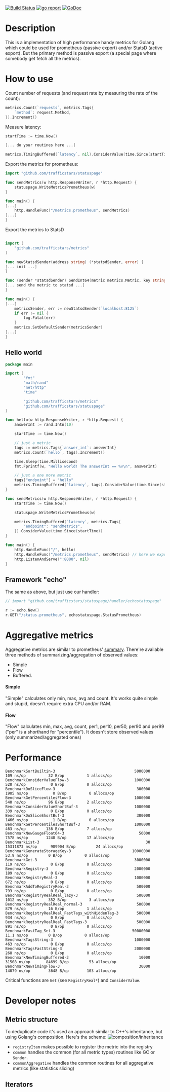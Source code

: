 [![Build Status](https://travis-ci.org/trafficstars/metrics.svg?branch=master)](https://travis-ci.org/trafficstars/metrics)
[![go report](https://goreportcard.com/badge/github.com/trafficstars/metrics)](https://goreportcard.com/report/github.com/trafficstars/metrics)
[![GoDoc](https://godoc.org/github.com/trafficstars/metrics?status.svg)](https://godoc.org/github.com/trafficstars/metrics)

Description
===========

This is a implementation of high performance handy metrics for Golang which could be
used for prometheus (passive export) and/or StatsD (active export). But the primary method is
passive export (a special page where somebody get fetch all the metrics).


How to use
==========

Count number of requests (and request rate by measuring the rate of the count):
```go
metrics.Count(`requests`, metrics.Tags{
    `method`: request.Method,
}).Increment()
```

Measure latency:
```go
startTime := time.Now()

[... do your routines here ...]

metrics.TimingBuffered(`latency`, nil).ConsiderValue(time.Since(startTime))
```

Export the metrics for prometheus:
```go
import "github.com/trafficstars/statuspage"

func sendMetrics(w http.ResponseWriter, r *http.Request) {
    statuspage.WriteMetricsPrometheus(w)
}

func main() {
[...]
    http.HandleFunc("/metrics.prometheus", sendMetrics)
[...]
}
```

Export the metrics to StatsD
```go

import (
	"github.com/trafficstars/metrics"
)

func newStatsdSender(address string) (*statsdSender, error) {
[... init ...]
}

func (sender *statsdSender) SendInt64(metric metrics.Metric, key string, int64) error {
[... send the metric to statsd ...]
}

func main() {
[...]
    metricsSender, err := newStatsdSender(`localhost:8125`)
    if err != nil {
		log.Fatal(err)
    }
    metrics.SetDefaultSender(metricsSender)
[...]
}
```

Hello world
-----------

```go
package main

import (
        "fmt"
        "math/rand"
        "net/http"
        "time"

        "github.com/trafficstars/metrics"
        "github.com/trafficstars/statuspage"
)

func hello(w http.ResponseWriter, r *http.Request) {
    answerInt := rand.Intn(10)

    startTime := time.Now()

    // just a metric
    tags := metrics.Tags{`answer_int`: answerInt}
    metrics.Count(`hello`, tags).Increment()

    time.Sleep(time.Millisecond)
    fmt.Fprintf(w, "Hello world! The answerInt == %v\n", answerInt)

    // just a one more metric
    tags["endpoint"] = "hello"
    metrics.TimingBuffered(`latency`, tags).ConsiderValue(time.Since(startTime))
}

func sendMetrics(w http.ResponseWriter, r *http.Request) {
	startTime := time.Now()

    statuspage.WriteMetricsPrometheus(w)

    metrics.TimingBuffered(`latency`, metrics.Tags{
		"endpoint": "sendMetrics",
    }).ConsiderValue(time.Since(startTime))
}

func main() {
    http.HandleFunc("/", hello)
    http.HandleFunc("/metrics.prometheus", sendMetrics) // here we export metrics for prometheus
    http.ListenAndServe(":8000", nil)
}
```

Framework "echo"
----------------

The same as above, but just use our handler:
```go
// import "github.com/trafficstars/statuspage/handler/echostatuspage"

r := echo.New()
r.GET("/status.prometheus", echostatuspage.StatusPrometheus)
```

Aggregative metrics
===================

Aggregative metrics are similar to prometheus' [summary](https://prometheus.io/docs/concepts/metric_types/#summary).
There're available three methods of summarizing/aggregation of observed values:
* Simple
* Flow
* Buffered.

#### Simple

"Simple" calculates only min, max, avg and count. It's works quite simple and stupid,
doesn't require extra CPU and/or RAM.

#### Flow

"Flow" calculates min, max, avg, count, per1, per10, per50, per90 and per99 ("per" is a shorthand for "percentile").
It doesn't store observed values (only summarized/aggregated ones)

Performance
===========

```
BenchmarkSortBuiltin-3                               	 5000000	       109 ns/op	      32 B/op	       1 allocs/op
BenchmarkConsiderValueFlow-3                         	 1000000	       520 ns/op	       0 B/op	       0 allocs/op
BenchmarkDoSliceFlow-3                               	  300000	      1905 ns/op	       0 B/op	       0 allocs/op
BenchmarkGetPercentilesFlow-3                        	 1000000	       540 ns/op	      96 B/op	       2 allocs/op
BenchmarkConsiderValueShortBuf-3                     	 1000000	       339 ns/op	       0 B/op	       0 allocs/op
BenchmarkDoSliceShortBuf-3                           	  300000	      1466 ns/op	       1 B/op	       0 allocs/op
BenchmarkGetPercentilesShortBuf-3                    	 1000000	       463 ns/op	     136 B/op	       7 allocs/op
BenchmarkNewGaugeFloat64-3                           	   50000	      7578 ns/op	    1248 B/op	      17 allocs/op
BenchmarkList-3                                      	      30	  15311873 ns/op	  989904 B/op	      24 allocs/op
BenchmarkGenerateStorageKey-3                        	10000000	        53.9 ns/op	       0 B/op	       0 allocs/op
BenchmarkGet-3                                       	 3000000	       119 ns/op	       0 B/op	       0 allocs/op
BenchmarkRegistry-3                                  	 2000000	       189 ns/op	       0 B/op	       0 allocs/op
BenchmarkRegistryReal-3                              	 1000000	       672 ns/op	       0 B/op	       0 allocs/op
BenchmarkAddToRegistryReal-3                         	  500000	       793 ns/op	       0 B/op	       0 allocs/op
BenchmarkRegistryRealReal_lazy-3                     	  500000	      1012 ns/op	     352 B/op	       3 allocs/op
BenchmarkRegistryRealReal_normal-3                   	  500000	       879 ns/op	      16 B/op	       1 allocs/op
BenchmarkRegistryRealReal_FastTags_withHiddenTag-3   	  500000	       934 ns/op	       0 B/op	       0 allocs/op
BenchmarkRegistryRealReal_FastTags-3                 	  500000	       891 ns/op	       0 B/op	       0 allocs/op
BenchmarkFastTag_Set-3                               	50000000	        11.1 ns/op	       0 B/op	       0 allocs/op
BenchmarkTagsString-3                                	 1000000	       463 ns/op	       0 B/op	       0 allocs/op
BenchmarkTagsFastString-3                            	 2000000	       268 ns/op	       0 B/op	       0 allocs/op
BenchmarkNewTimingBuffered-3                         	   10000	     31508 ns/op	   84699 B/op	      53 allocs/op
BenchmarkNewTimingFlow-3                             	   30000	     14079 ns/op	    3648 B/op	     103 allocs/op
```

Critical functions are `Get` (see `RegistryReal*`) and `ConsiderValue`.

Developer notes
===============

Metric structure
----------------

To deduplicate code it's used an approach similar to C++'s inheritance, but using Golang's composition. Here's the scheme:
![composition/inheritance](https://raw.githubusercontent.com/trafficstars/metrics/master/docs/implementation_composition.png)

* `registryItem` makes possible to register the metric into the registry
* `common` handles the common (for all metric types) routines like GC or `Sender`.
* `commonAggregative` handles the common routines for all aggregative metrics (like statistics slicing)

Iterators
---------

